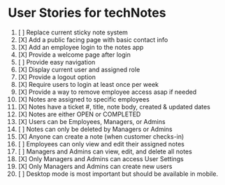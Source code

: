 # User Stories for techNotes

1. [ ] Replace current sticky note system
2. [X] Add a public facing page with basic contact info
3. [X] Add an employee login to the notes app
4. [X] Provide a welcome page after login
5. [ ] Provide easy navigation
6. [X] Display current user and assigned role
7. [X] Provide a logout option
8. [X] Require users to login at least once per week
9. [X] Provide a way to remove employee access asap if needed
1. [X] Notes are assigned to specific employees
1. [X] Notes have a ticket #, title, note body, created & updated dates
1. [X] Notes are either OPEN or COMPLETED
1. [X] Users can be Employees, Managers, or Admins
1. [ ] Notes can only be deleted by Managers or Admins
1. [X] Anyone can create a note (when customer checks-in)
1. [ ] Employees can only view and edit their assigned notes
1. [ ] Managers and Admins can view, edit, and delete all notes
1. [X] Only Managers and Admins can access User Settings
1. [X] Only Managers and Admins can create new users
2. [ ] Desktop mode is most important but should be available in mobile.
